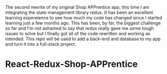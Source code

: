 The second rewrite of my original Shop APPrentice app, this time I am integrating the state management library redux. It has been an excellent learning expereience to see how much my code has changed since I started learning just a few months ago. This has been, by far, the biggest challenge so far and I'm not ashamed to say that redux really gave me some tough issues to solve but I finally got all of the code rewritten and working as intended. This repo will be used to add a back-end and database to my app and turn it into a full-stack project. 

# React-Redux-Shop-APPrentice
